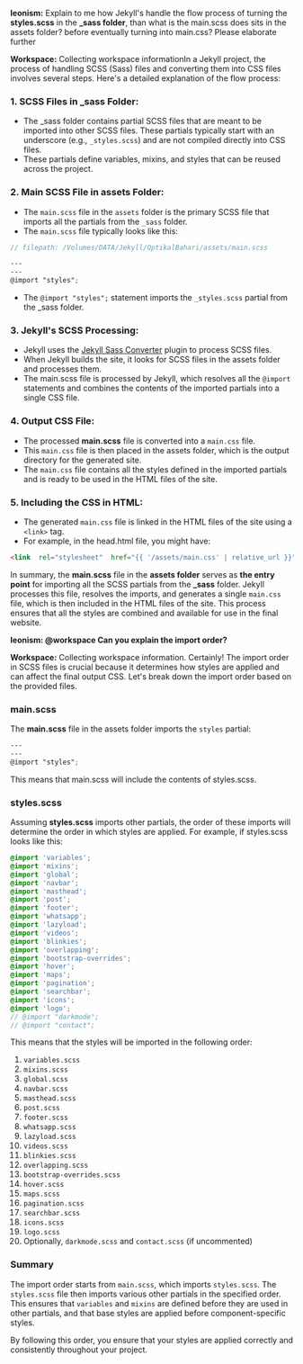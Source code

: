 **leonism:** Explain to me how Jekyll's handle the flow process of turning the **styles.scss** in the **_sass folder**, than what is the main.scss does sits in the assets folder? before eventually turning into main.css? Please elaborate further

**Workspace:** Collecting workspace informationIn a Jekyll project, the process of handling SCSS (Sass) files and converting them into CSS files involves several steps. Here's a detailed explanation of the flow process:

### 1. **SCSS Files in _sass Folder**:

- The _sass folder contains partial SCSS files that are meant to be imported into other SCSS files. These partials typically start with an underscore (e.g., `_styles.scss`) and are not compiled directly into CSS files.
- These partials define variables, mixins, and styles that can be reused across the project.

### 2. **Main SCSS File in assets Folder**:

- The `main.scss` file in the `assets` folder is the primary SCSS file that imports all the partials from the `_sass` folder.
- The `main.scss` file typically looks like this:

```scss
// filepath: /Volumes/DATA/Jekyll/OptikalBahari/assets/main.scss
```
```scss
---
---
@import "styles";
```

- The `@import "styles";` statement imports the `_styles.scss` partial from the _sass folder.


### 3. **Jekyll's SCSS Processing**:

- Jekyll uses the [Jekyll Sass Converter](https://jekyllrb.com/docs/assets/) plugin to process SCSS files.
- When Jekyll builds the site, it looks for SCSS files in the assets folder and processes them.
- The main.scss file is processed by Jekyll, which resolves all the `@import` statements and combines the contents of the imported partials into a single CSS file.

### 4. **Output CSS File**:

- The processed **main.scss** file is converted into a `main.css` file.
- This `main.css` file is then placed in the assets folder, which is the output directory for the generated site.
- The `main.css` file contains all the styles defined in the imported partials and is ready to be used in the HTML files of the site.


### 5. **Including the CSS in HTML**:

- The generated `main.css` file is linked in the HTML files of the site using a `<link>` tag.
- For example, in the head.html file, you might have:
```html
<link  rel="stylesheet"  href="{{ '/assets/main.css' | relative_url }}">
```

In summary, the **main.scss** file in the **assets folder** serves as **the entry point** for importing all the SCSS partials from the **_sass** folder. Jekyll processes this file, resolves the imports, and generates a single `main.css` file, which is then included in the HTML files of the site. This process ensures that all the styles are combined and available for use in the final website.

**leonism: @workspace Can you explain the import order?**

**Workspace:** Collecting workspace information. Certainly! The import order in SCSS files is crucial because it determines how styles are applied and can affect the final output CSS. Let's break down the import order based on the provided files.

### main.scss

The **main.scss** file in the assets folder imports the `styles` partial:

```scss
---
---
@import "styles";
```
This means that main.scss will include the contents of styles.scss.


### styles.scss

Assuming **styles.scss** imports other partials, the order of these imports will determine the order in which styles are applied. For example, if styles.scss looks like this:

```scss
@import 'variables';
@import 'mixins';
@import 'global';
@import 'navbar';
@import 'masthead';
@import 'post';
@import 'footer';
@import 'whatsapp';
@import 'lazyload';
@import 'videos';
@import 'blinkies';
@import 'overlapping';
@import 'bootstrap-overrides';
@import 'hover';
@import 'maps';
@import 'pagination';
@import 'searchbar';
@import 'icons';
@import 'logo';
// @import "darkmode";
// @import "contact";
```

This means that the styles will be imported in the following order:

1. `variables.scss`
2. `mixins.scss`
3. `global.scss`
4. `navbar.scss`
5. `masthead.scss`
6. `post.scss`
7. `footer.scss`
8. `whatsapp.scss`
9. `lazyload.scss`
10. `videos.scss`
11. `blinkies.scss`
12. `overlapping.scss`
13. `bootstrap-overrides.scss`
14. `hover.scss`
15. `maps.scss`
16. `pagination.scss`
17. `searchbar.scss`
18. `icons.scss`
19. `logo.scss`
20. Optionally, `darkmode.scss` and `contact.scss` (if uncommented)

### Summary

The import order starts from `main.scss`, which imports `styles.scss`. The `styles.scss` file then imports various other partials in the specified order. This ensures that `variables` and `mixins` are defined before they are used in other partials, and that base styles are applied before component-specific styles.

By following this order, you ensure that your styles are applied correctly and consistently throughout your project.
